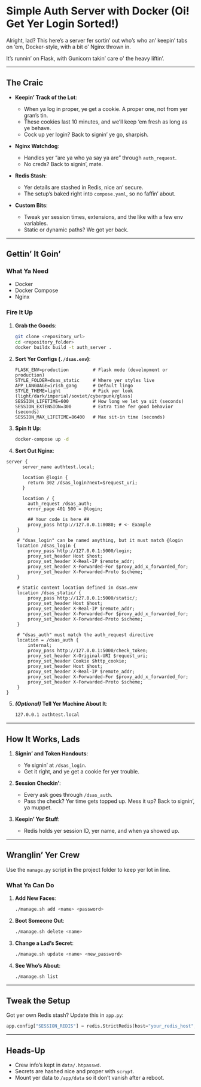 # Simple Auth Server with Docker (Oi! Get Yer Login Sorted!)

Alright, lad? This here’s a server fer sortin’ out who’s who an’ keepin’ tabs on ‘em, Docker-style, with a bit o' Nginx thrown in.

It’s runnin’ on Flask, with Gunicorn takin’ care o' the heavy liftin’.

---

## The Craic

- **Keepin’ Track of the Lot**:
  - When ya log in proper, ye get a cookie. A proper one, not from yer gran’s tin.
  - These cookies last 10 minutes, and we’ll keep ‘em fresh as long as ye behave.
  - Cock up yer login? Back to signin’ ye go, sharpish.

- **Nginx Watchdog**:
  - Handles yer “are ya who ya say ya are” through `auth_request`.
  - No creds? Back to signin’, mate.

- **Redis Stash**:
  - Yer details are stashed in Redis, nice an’ secure.
  - The setup’s baked right into `compose.yaml`, so no faffin’ about.

- **Custom Bits**:
  - Tweak yer session times, extensions, and the like with a few env variables.
  - Static or dynamic paths? We got yer back.

---

## Gettin’ It Goin’

### What Ya Need

- Docker
- Docker Compose
- Nginx

### Fire It Up

1. **Grab the Goods**:

   ```bash
   git clone <repository_url>
   cd <repository_folder>
   docker buildx build -t auth_server .
   ```

2. **Sort Yer Configs (`./dsas.env`)**:

   ```env
   FLASK_ENV=production         # Flask mode (development or production)
   STYLE_FOLDER=dsas_static     # Where yer styles live
   APP_LANGUAGE=irish_gang      # Default lingo
   STYLE_THEME=light            # Pick yer look (light/dark/imperial/soviet/cyberpunk/glass)
   SESSION_LIFETIME=600         # How long we let ya sit (seconds)
   SESSION_EXTENSION=300        # Extra time fer good behavior (seconds)
   SESSION_MAX_LIFETIME=86400   # Max sit-in time (seconds)
   ```

3. **Spin It Up**:

   ```bash
   docker-compose up -d
   ```

4. **Sort Out Nginx**:

```nginx
server {
      server_name authtest.local;

      location @login {
        return 302 /dsas_login?next=$request_uri;
      }

      location / {
        auth_request /dsas_auth;
        error_page 401 500 = @login;

        ## Your code is here ##
        proxy_pass http://127.0.0.1:8080; # <- Example
    }

    # "dsas_login" can be named anything, but it must match @login
    location /dsas_login {
        proxy_pass http://127.0.0.1:5000/login;
        proxy_set_header Host $host;
        proxy_set_header X-Real-IP $remote_addr;
        proxy_set_header X-Forwarded-For $proxy_add_x_forwarded_for;
        proxy_set_header X-Forwarded-Proto $scheme;
    }

    # Static content location defined in dsas.env
    location /dsas_static/ {
        proxy_pass http://127.0.0.1:5000/static/;
        proxy_set_header Host $host;
        proxy_set_header X-Real-IP $remote_addr;
        proxy_set_header X-Forwarded-For $proxy_add_x_forwarded_for;
        proxy_set_header X-Forwarded-Proto $scheme;
    }

    # "dsas_auth" must match the auth_request directive
    location = /dsas_auth {
        internal;
        proxy_pass http://127.0.0.1:5000/check_token;
        proxy_set_header X-Original-URI $request_uri;
        proxy_set_header Cookie $http_cookie;
        proxy_set_header Host $host;
        proxy_set_header X-Real-IP $remote_addr;
        proxy_set_header X-Forwarded-For $proxy_add_x_forwarded_for;
        proxy_set_header X-Forwarded-Proto $scheme;
    }
}
```

5. **_(Optional)_ Tell Yer Machine About It**:

   ```bash
   127.0.0.1 authtest.local
   ```

---

## How It Works, Lads

1. **Signin’ and Token Handouts**:
   - Ye signin’ at `/dsas_login`.
   - Get it right, and ye get a cookie fer yer trouble.

2. **Session Checkin’**:
   - Every ask goes through `/dsas_auth`.
   - Pass the check? Yer time gets topped up. Mess it up? Back to signin’, ya muppet.

3. **Keepin’ Yer Stuff**:
   - Redis holds yer session ID, yer name, and when ya showed up.

---

## Wranglin’ Yer Crew

Use the `manage.py` script in the project folder to keep yer lot in line.

### What Ya Can Do

1. **Add New Faces**:
   ```bash
   ./manage.sh add <name> <password>
   ```

2. **Boot Someone Out**:
   ```bash
   ./manage.sh delete <name>
   ```

3. **Change a Lad’s Secret**:
   ```bash
   ./manage.sh update <name> <new_password>
   ```

4. **See Who’s About**:
   ```bash
   ./manage.sh list
   ```

---

## Tweak the Setup

Got yer own Redis stash? Update this in `app.py`:

```python
app.config["SESSION_REDIS"] = redis.StrictRedis(host="your_redis_host", port=6379, decode_responses=True)
```

---

## Heads-Up

- Crew info’s kept in `data/.htpasswd`.
- Secrets are hashed nice and proper with `scrypt`.
- Mount yer data to `/app/data` so it don’t vanish after a reboot.